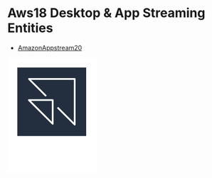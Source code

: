 # Aws18 Desktop &amp; App Streaming Entities


- [AmazonAppstream20](./amazon-appstream-2-0.md)  
<img src="./amazon-appstream-2-0.png" width="200"/>
